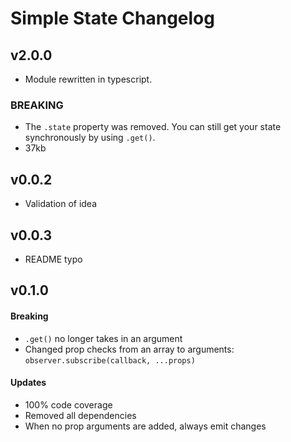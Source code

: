 # Simple State Changelog

## v2.0.0

- Module rewritten in typescript.

### BREAKING

- The `.state` property was removed. You can still get your state synchronously
by using `.get()`.
- 37kb

## v0.0.2

- Validation of idea

## v0.0.3

- README typo

## v0.1.0

#### Breaking
- `.get()` no longer takes in an argument
- Changed prop checks from an array to arguments: `observer.subscribe(callback, ...props)`

#### Updates

- 100% code coverage
- Removed all dependencies
- When no prop arguments are added, always emit changes
